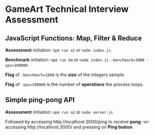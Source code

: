 # GameArt Technical Interview Assessment



## JavaScript Functions: Map, Filter & Reduce

**Assessment** initiation: `npm run a1` or `node index.js`.

**Benchmark** initiation: `npm run bm` or `node index.js -benchmark=1000 -ops=100000`.

**Flag** of `-benchmark=1000` is the **size** of the integers sample.

**Flag** of `-ops=100000` is the number of **operations** the process loops.


## Simple ping-pong API

**Assessment** initiation: `npm run a2` or `node server.js`

Followed by accessing http://localhost:3000/ping to receive **pong** -or- accessing http://localhost:3000/ and pressing on **Ping button**.

